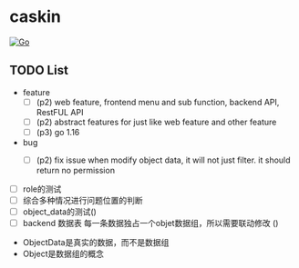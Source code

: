 # caskin

[![Go](https://github.com/AWaterColorPen/caskin/actions/workflows/go.yml/badge.svg?branch=main)](https://github.com/AWaterColorPen/caskin/actions/workflows/go.yml)


## TODO List

- feature
  - [ ] (p2) web feature, frontend menu and sub function, backend API, RestFUL API
  - [ ] (p2) abstract features for just like web feature and other feature
  - [ ] (p3) go 1.16
- bug
  - [ ] (p2) fix issue when modify object data, it will not just filter. it should return no permission
  

- [ ] role的测试
- [ ] 综合多种情况进行问题位置的判断
- [ ] object_data的测试()
- [ ] backend 数据表 每一条数据独占一个objet数据组，所以需要联动修改 ()

- ObjectData是真实的数据，而不是数据组
- Object是数据组的概念

